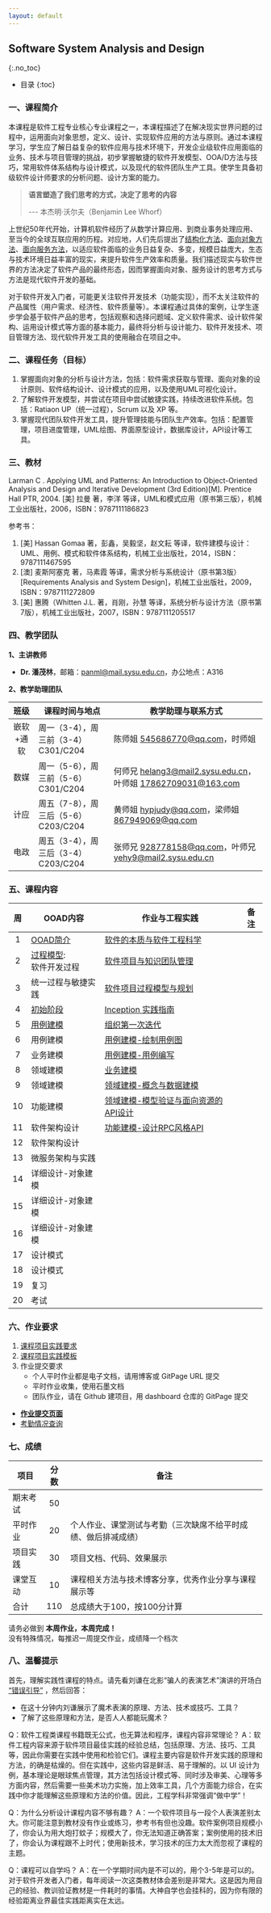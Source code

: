 ```yaml
---
layout: default
---
```


## Software System Analysis and Design
{:.no_toc}

* 目录
{:toc}

### 一、课程简介

本课程是软件工程专业核心专业课程之一，本课程描述了在解决现实世界问题的过程中，运用面向对象思想，定义、设计、实现软件应用的方法与原则。通过本课程学习，学生应了解日益复杂的软件应用与技术环境下，开发企业级软件应用面临的业务、技术与项目管理的挑战，初步掌握敏捷的软件开发模型、OOA/D方法与技巧，常用软件体系结构与设计模式，以及现代的软件团队生产工具。使学生具备初级软件设计师要求的分析问题、设计方案的能力。

> **语言塑造了我们思考的方式，决定了思考的内容**  
>   
> --- 本杰明·沃尔夫（Benjamin Lee Whorf）

上世纪50年代开始，计算机软件经历了从数学计算应用、到商业事务处理应用、至当今的全球互联应用的历程。对应地，人们先后提出了[结构化方法](https://en.wikipedia.org/wiki/Structured_analysis)、[面向对象方法](https://en.wikipedia.org/wiki/Object-oriented_analysis_and_design)、[面向服务方法](https://en.wikipedia.org/wiki/Service-oriented_modeling)，以适应软件面临的业务日益复杂、多变，规模日益庞大，生态与技术环境日益丰富的现实，来提升软件生产效率和质量。我们描述现实与软件世界的方法决定了软件产品的最终形态，因而掌握面向对象、服务设计的思考方式与方法是现代软件开发的基础。

对于软件开发入门者，可能更关注软件开发技术（功能实现），而不太关注软件的产品属性（用户需求、经济性、软件质量等）。本课程通过具体的案例，让学生逐步学会基于软件产品的思考，包括观察和选择问题域、定义软件需求、设计软件架构、运用设计模式等方面的基本能力，最终将分析与设计能力、软件开发技术、项目管理方法、现代软件开发工具的使用融合在项目之中。

### 二、课程任务（目标）

1. 掌握面向对象的分析与设计方法，包括：软件需求获取与管理、面向对象的设计原则、软件结构设计、设计模式的应用，以及使用UML可视化设计。
2. 了解软件开发模型，并尝试在项目中尝试敏捷实践，持续改进软件系统。包括：Ratiaon UP（统一过程），Scrum 以及 XP 等。
3. 掌握现代团队软件开发工具，提升管理技能与团队生产效率。包括：配置管理，项目进度管理，UML绘图、界面原型设计，数据库设计，API设计等工具。

### 三、教材

Larman C . Applying UML and Patterns: An Introduction to Object-Oriented Analysis and Design and Iterative Development (3rd Edition)[M]. Prentice Hall PTR, 2004. [美] 拉曼 著，李洋 等译，UML和模式应用（原书第三版），机械工业出版社，2006，ISBN：9787111186823

参考书：

1. [美] Hassan Gomaa 著，彭鑫，吴毅坚，赵文耘 等译，软件建模与设计：UML、用例、模式和软件体系结构，机械工业出版社，2014，ISBN：9787111467595
2. [澳] 麦斯阿塞克 著，马素霞 等译，需求分析与系统设计（原书第3版） [Requirements Analysis and System Design]，机械工业出版社，2009，ISBN：9787111272809
3. [美] 惠腾（Whitten J.L. 著，肖刚，孙慧 等译，系统分析与设计方法（原书第7版），机械工业出版社，2007，ISBN：9787111205517

### 四、教学团队

**1、主讲教师**

* **Dr. 潘茂林**，邮箱：panml@mail.sysu.edu.cn，办公地点：A316

**2、教学助理团队**

| 班级 |课程时间与地点|  教学助理与联系方式 |
|:--------:| ----------- | ------------ |
| 嵌软+通软 |  周一（3-4），周三前（3-4） C301/C204  | 陈师姐 545686770@qq.com，时师姐 |
| 数媒 |  周一（5-6），周三前（5-6） C301/C204  | 何师兄 helang3@mail2.sysu.edu.cn，叶师姐 17862709031@163.com |
| 计应 | 周五（7-8），周三后（5-6）  C203/C204 | 黄师姐 hypjudy@qq.com，梁师姐 867949069@qq.com |
| 电政 | 周五（3-4），周三后（3-4）  C203/C204 | 张师兄 928778158@qq.com，叶师兄 yehy9@mail2.sysu.edu.cn |

### 五、课程内容

| 周 | OOAD内容 | 作业与工程实践 | 备注 |
|:--:| ---- | ---- | ---- |
| 1 | [OOAD简介](slides/01-ooad-intro.pdf) | [软件的本质与软件工程科学](https://sysu-swsad.github.io/swad-guide/01-nature-software) | &emsp;|
| 2 | [过程模型](slides/02-process.pdf): <br> 软件开发过程  | [软件项目与知识团队管理](https://sysu-swsad.github.io/swad-guide/02-prject-team) | &emsp;|
| 3 | 统一过程与敏捷实践  | [软件项目过程模型与规划](https://sysu-swsad.github.io/swad-guide/03-project-process) | &emsp;|
| 4 | [初始阶段](slides/03-inception.pdf)  | [Inception 实践指南](https://sysu-swsad.github.io/swad-guide/04-inception) | &emsp;|
| 5 | [用例建模](slides/04-usecase.pdf)  | [组织第一次迭代](https://sysu-swsad.github.io/swad-guide/05-first-iteration) | &emsp;|
| 6 | 用例建模  | [用例建模-绘制用例图](https://sysu-swsad.github.io/swad-guide/06-usecase-modeling) | &emsp;|
| 7 | 业务建模  | [用例建模-用例编写](https://sysu-swsad.github.io/swad-guide/07-usecase%20modeling) | &emsp;|
| 8 | 领域建模  | [业务建模](https://sysu-swsad.github.io/swad-guide/08-usecase%20modeling) | &emsp;|
| 9 | 领域建模  | [领域建模-概念与数据建模](https://sysu-swsad.github.io/swad-guide/09-domain%20modeling) | &emsp;|
| 10 | 功能建模  | [领域建模-模型验证与面向资源的API设计](https://sysu-swsad.github.io/swad-guide/10-domain%20modeling) | &emsp;|
| 11 | 软件架构设计  | [功能建模-设计RPC风格API](https://sysu-swsad.github.io/swad-guide/11-functional%20modeling) | &emsp;|
| 12 | 软件架构设计  |  | &emsp;|
| 13 | 微服务架构与实践  |  | &emsp;|
| 14 | 详细设计-对象建模  |  | &emsp;|
| 15 | 详细设计-对象建模  |  | &emsp;|
| 16 | 详细设计-对象建模  |  | &emsp;|
| 17 | 设计模式  |  | &emsp;|
| 18 | 设计模式  |  | &emsp;|
| 19 | 复习  |  | &emsp;|
| 20 | 考试  |  | &emsp;|

### 六、作业要求

1. [课程项目实践要求](https://sysu-swsad.github.io/swad-guide/00-project-intro)
2. [课程项目实践模板](https://sysu-swsad.github.io/dashboard/)
3. 作业提交要求
    - 个人平时作业都是电子文档，请用博客或 GitPage URL 提交
    - 平时作业收集，使用石墨文档    
    - 团队作业，请在 Github 建项目，用 dashboard 仓库的 GitPage 提交

* **[作业提交页面](2019assignments)**
* [考勤情况查询](https://shimo.im/sheets/lOSJQ79Nv1caO0xL/)

### 七、成绩

|项目 | 分数 | 备注 |
| --- |:---:| -- |
| 期末考试 | 50 | &emsp; |
| 平时作业 | 20 | 个人作业、课堂测试与考勤（三次缺席不给平时成绩、做后排减成绩） |
| 项目实践 | 30 | 项目文档、代码、效果展示 |
| 课堂互动 | 10 | 课程相关方法与技术博客分享，优秀作业分享与课程展示等 |
| 合计 | 110 | 总成绩大于100，按100分计算 |

请务必做到 **本周作业，本周完成！**  
没有特殊情况，每推迟一周提交作业，成绩降一个档次

### 八、温馨提示

首先，理解实践性课程的特点。请先看刘谦在北影“骗人的表演艺术”演讲的开场白 [“错误引导”](https://v.vzuu.com/video/1079868250250256384) ，然后回答：

* 在这十分钟内刘谦展示了魔术表演的原理、方法、技术或技巧、工具？
* 了解了这些原理和方法，是否人人都能玩魔术？

Q：软件工程类课程书籍既无公式，也无算法和程序，课程内容非常理论？
A：软件工程内容来源于软件项目最佳实践的经验总结，包括原理、方法、技巧、工具等，因此你需要在实践中使用和检验它们。课程主要内容是软件开发实践的原理和方法，的确是枯燥的。但在实践中，这些内容是鲜活、易于理解的。以 UI 设计为例，基本理论是眼球焦点管理，其方法包括设计模式等、同时涉及审美、心理等多方面内容，然后需要一些美术功力实施，加上效率工具，几个方面能力综合，在实践中你才能理解这些原理和方法的价值。因此，工程学科非常强调“做中学”！

Q：为什么分析设计课程内容不够有趣？
A：一个软件项目与一段个人表演差别太大。你可能注意到教材没有作业或练习，参考书有但也没趣。软件案例项目规模小了，你会认为用大炮打蚊子；规模大了，你无法知道正确答案；案例使用的技术旧了，你会认为课程跟不上时代；使用新技术，学习技术的压力太大而忽视了课程的主题。

Q：课程可以自学吗？
A：在一个学期时间内是不可以的，用个3-5年是可以的。对于软件开发者入门者，每年阅读一次这类教材体会差别是非常大。这是因为用自己的经验、教训验证教材是一件耗时的事情。大神自学也会挂科的，因为你有限的经验距离业界最佳实践距离实在太远。




